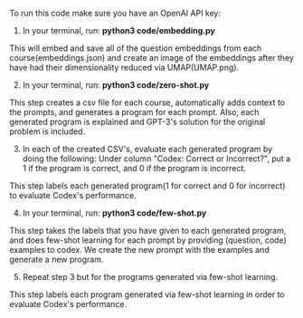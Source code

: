 To run this code make sure you have an OpenAI API key:

1. In your terminal, run: **python3 code/embedding.py**

This will embed and save all of the question embeddings from each course(embeddings.json) and create an image of the embeddings after they have had their         dimensionality reduced via UMAP(UMAP.png).

2. In your terminal, run: **python3 code/zero-shot.py**

This step creates a csv file for each course, automatically adds context to the prompts, and generates a program for each prompt. Also, each generated program is explained and GPT-3's solution for the original problem is included. 

3. In each of the created CSV's, evaluate each generated program by doing the following: Under column "Codex: Correct or Incorrect?", put a 1 if the program is correct, and 0 if the program is incorrect.

This step labels each generated program(1 for correct and 0 for incorrect) to evaluate Codex's performance.

4. In your terminal, run: **python3 code/few-shot.py**

This step takes the labels that you have given to each generated program, and does few-shot learning for each prompt by providing (question, code) examples to codex. We create the new prompt with the examples and generate a new program. 

5. Repeat step 3 but for the programs generated via few-shot learning.

This step labels each program generated via few-shot learning in order to evaluate Codex's performance.
